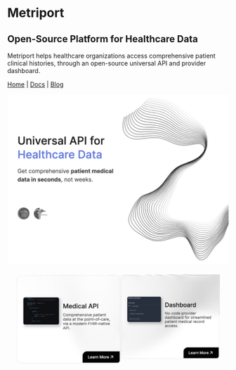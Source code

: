 # Metriport

## Open-Source Platform for Healthcare Data

Metriport helps healthcare organizations access comprehensive patient clinical histories, through an open-source universal API and provider dashboard.

[Home](https://metriport.com?utm_source=readme&utm_id=github) | [Docs](https://docs.metriport.com?utm_source=readme&utm_id=github) | [Blog](https://www.metriport.com/blog?utm_source=readme&utm_id=github)

<div align="center">
  <a href="https://metriport.com?utm_source=orgreadmemain&utm_id=github">
    <img width="786" alt="metriport is an open-source platform for healthcare data" src="./assets/main.png">
  </a>
</div>


<div align="center" style="display: flex; justify-content: space-between; padding: 20px;">
   <a href="https://metriport.com/medical?utm_source=orgreadmeapi&utm_id=github">
    <img width="380" style="margin-right: 20px;" alt="metriport open-source universal api for healthcare data with fhir support" src="./assets/api.png">
   </a>
  <a href="https://metriport.com/dashboard?utm_source=orgreadmedash&utm_id=github">
    <img width="380" alt="metriport provider dashboard for healthcare data access and management" src="./assets/dash.png">
   </a>
  
</div>
